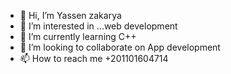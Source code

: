 - 👋 Hi, I’m Yassen zakarya
- 👀 I’m interested in ...web development
- 🌱 I’m currently learning C++
- 💞️ I’m looking to collaborate on App development
- 📫 How to reach me +201101604714

<!---
ysynzkry/ysynzkry is a ✨ special ✨ repository because its `README.md` (this file) appears on your GitHub profile.
You can click the Preview link to take a look at your changes.
--->
